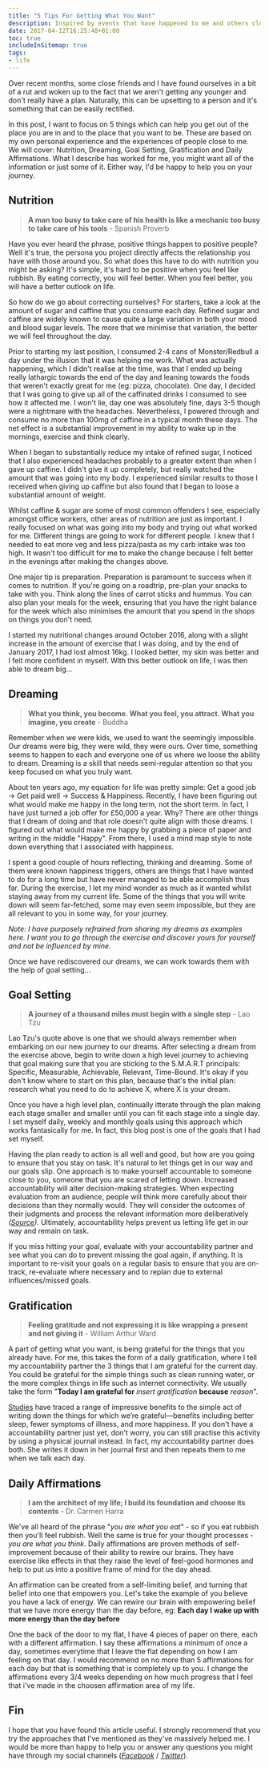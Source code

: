 ```yaml
---
title: "5 Tips For Getting What You Want"
description: Inspired by events that have happened to me and others close to me, here's out I am getting after my goals, getting what I want.
date: 2017-04-12T16:25:48+01:00
toc: true
includeInSitemap: true
tags:
- life
---
```


Over recent months, some close friends and I have found ourselves in a bit of a rut and woken up to the fact that we aren't getting any younger and don't really have a plan. Naturally, this can be upsetting to a person and it's something that can be easily rectified. <!--more-->

In this post, I want to focus on 5 things which can help you get out of the place you are in and to the place that you want to be. These are based on my own personal experience and the experiences of people close to me. We will cover: Nutrition, Dreaming, Goal Setting, Gratification and Daily Affirmations. What I describe has worked for me, you might want all of the information or just some of it. Either way, I'd be happy to help you on your journey.

## Nutrition

> **A man too busy to take care of his health is like a mechanic too busy to take care of his tools** - Spanish Proverb

Have you ever heard the phrase, positive things happen to positive people? Well it's true, the persona you project directly affects the relationship you have with those around you. So what does this have to do with nutrition you might be asking? It's simple, it's hard to be positive when you feel like rubbish. By eating correctly, you will feel better. When you feel better, you will have a better outlook on life.

So how do we go about correcting ourselves? For starters, take a look at the amount of sugar and caffine that you consume each day. Refined sugar and caffine are widely known to cause quite a large variation in both your mood and blood sugar levels. The more that we minimise that variation, the better we will feel throughout the day.

Prior to starting my last position, I consumed 2-4 cans of Monster/Redbull a day under the illusion that it was helping me work. What was actually happening, which I didn't realise at the time, was that I ended up being really lathargic towards the end of the day and leaning towards the foods that weren't exactly great for me (eg: pizza, chocolate). One day, I decided that I was going to give up all of the caffinated drinks I consumed to see how it affected me. I won't lie, day one was absolutely fine, days 3-5 though were a nightmare with the headaches. Nevertheless, I powered through and consume no more than 100mg of caffine in a typical month these days. The net effect is a substantial improvement in my ability to wake up in the mornings, exercise and think clearly.

When I began to substantially reduce my intake of refined sugar, I noticed that I also experienced headaches probably to a greater extent than when I gave up caffine. I didn't give it up completely, but really watched the amount that was going into my body. I experienced similar results to those I received when giving up caffine but also found that I began to loose a substantial amount of weight.

Whilst caffine & sugar are some of most common offenders I see, especially amongst office workers, other areas of nutrition are just as important. I really focused on what was going into my body and trying out what worked for me. Different things are going to work for different people. I knew that I needed to eat more veg and less pizza/pasta as my carb intake was too high. It wasn't too difficult for me to make the change because I felt better in the evenings after making the changes above.

One major tip is preparation. Preparation is paramount to success when it comes to nutrition. If you're going on a roadtrip, pre-plan your snacks to take with you. Think along the lines of carrot sticks and hummus. You can also plan your meals for the week, ensuring that you have the right balance for the week which also minimises the amount that you spend in the shops on things you don't need.

I started my nutritional changes around October 2016, along with a slight increase in the amount of exercise that I was doing, and by the end of January 2017, I had lost almost 16kg. I looked better, my skin was better and I felt more confident in myself. With this better outlook on life, I was then able to dream big...

## Dreaming

> **What you think, you become. What you feel, you attract. What you imagine, you create** - Buddha

Remember when we were kids, we used to want the seemingly impossible. Our dreams were big, they were wild, they were ours. Over time, something seems to happen to each and everyone one of us where we loose the ability to dream. Dreaming is a skill that needs semi-regular attention so that you keep focused on what you truly want.

About ten years ago, my equation for life was pretty simple: Get a good job -> Get paid well -> Success & Happiness. Recently, I have been figuring out what would make me happy in the long term, not the short term. In fact, I have just turned a job offer for £50,000 a year. Why? There are other things that I dream of doing and that role doesn't quite align with those dreams. I figured out what would make me happy by grabbing a piece of paper and writing in the middle "Happy". From there, I used a mind map style to note down everything that I associated with happiness.

I spent a good couple of hours reflecting, thinking and dreaming. Some of them were known happiness triggers, others are things that I have wanted to do for a long time but have never managed to be able accomplish thus far. During the exercise, I let my mind wonder as much as it wanted whilst staying away from my current life. Some of the things that you will write down will seem far-fetched, some may even seem impossible, but they are all relevant to you in some way, for your journey.

*Note: I have purposely refrained from sharing my dreams as examples here. I want you to go through the exercise and discover yours for yourself and not be influenced by mine.*

Once we have rediscovered our dreams, we can work towards them with the help of goal setting...

## Goal Setting

> **A journey of a thousand miles must begin with a single step** - Lao Tzu

Lao Tzu's quote above is one that we should always remember when embarking on our new journey to our dreams. After selecting a dream from the exercise above, begin to write down a high level journey to achieving that goal making sure that you are sticking to the S.M.A.R.T principals: Specific, Measurable, Achievable, Relevant, Time-Bound. It's okay if you don't know where to start on this plan, because that's the initial plan: research what you need to do to achieve X, where X is your dream.

Once you have a high level plan, continually itterate through the plan making each stage smaller and smaller until you can fit each stage into a single day. I set myself daily, weekly and monthly goals using this approach which works fantasically for me. In fact, this blog post is one of the goals that I had set myself.

Having the plan ready to action is all well and good, but how are you going to ensure that you stay on task. It's natural to let things get in our way and our goals slip. One approach is to make yourself accountable to someone close to you, someone that you are scared of letting down. Increased accountability will alter decision-making strategies. When expecting evaluation from an audience, people will think more carefully about their decisions than they normally would. They will consider the outcomes of their judgments and process the relevant information more deliberatively *([Source](https://psychology.iresearchnet.com/social-psychology/social-cognition/accountability/))*. Ultimately, accountability helps prevent us letting life get in our way and remain on task.

If you miss hitting your goal, evaluate with your accountability partner and see what you can do to prevent missing the goal again, if anything. It is important to re-visit your goals on a regular basis to ensure that you are on-track, re-evaluate where necessary and to replan due to external influences/missed goals.

## Gratification

> **Feeling gratitude and not expressing it is like wrapping a present and not giving it** - William Arthur Ward

A part of getting what you want, is being grateful for the things that you already have. For me, this takes the form of a daily gratification, where I tell my accountability partner the 3 things that I am grateful for the current day. You could be grateful for the simple things such as clean running water, or the more complex things in life such as internet connectivity. We usually take the form "**Today I am grateful for** *insert gratification* **because** *reason*".

[Studies](http://greatergood.berkeley.edu/article/item/tips_for_keeping_a_gratitude_journal) have traced a range of impressive benefits to the simple act of writing down the things for which we’re grateful—benefits including better sleep, fewer symptoms of illness, and more happiness. If you don't have a accountability partner just yet, don't worry, you can still practise this activity by using a physical journal instead. In fact, my accountability partner does both. She writes it down in her journal first and then repeats them to me when we talk each day.

## Daily Affirmations

> **I am the architect of my life; I build its foundation and choose its contents** - Dr. Carmen Harra

We've all heard of the phrase "*you are what you eat*" - so if you eat rubbish then you'll feel rubbish. Well the same is true for your thought processes - *you are what you think*. Daily affirmations are proven methods of self-improvement because of their ability to rewire our brains. They have exercise like effects in that they raise the level of feel-good hormones and help to put us into a positive frame of mind for the day ahead.

An affirmation can be created from a self-limiting belief, and turning that belief into one that empowers you. Let's take the example of you believe you have a lack of energy. We can rewire our brain with empowering belief that we have more energy than the day before, eg: **Each day I wake up with more energy than the day before**

One the back of the door to my flat, I have 4 pieces of paper on there, each with a different affirmation. I say these affirmations a minimum of once a day, sometimes everytime that I leave the flat depending on how I am feeling on that day. I would recommend on no more than 5 affirmations for each day but that is something that is completely up to you. I change the affirmations every 3/4 weeks depending on how much progress that I feel that i've made in the choosen affirmation area of my life.

## Fin

I hope that you have found this article useful. I strongly recommend that you try the approaches that I've mentioned as they've massively helped me. I would be more than happy to help you or answer any questions you might have through my social channels (*[Facebook](https://facebook.com/im5tu)* / *[Twitter](https://twitter.com/im5tu)*).

